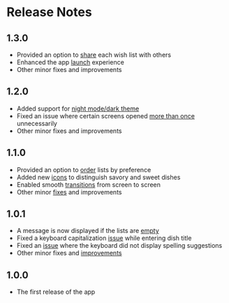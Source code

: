 # Release Notes

## 1.3.0

* Provided an option to [share](https://github.com/hmshreyas7/dish-wish/issues/17) each wish list with others
* Enhanced the app [launch](https://github.com/hmshreyas7/dish-wish/issues/20) experience
* Other minor fixes and improvements

## 1.2.0

* Added support for [night mode/dark theme](https://github.com/hmshreyas7/dish-wish/issues/16)
* Fixed an issue where certain screens opened [more than once](https://github.com/hmshreyas7/dish-wish/issues/19) unnecessarily
* Other minor fixes and improvements

## 1.1.0

* Provided an option to [order](https://github.com/hmshreyas7/dish-wish/issues/7) lists by preference
* Added new [icons](https://github.com/hmshreyas7/dish-wish/issues/13) to distinguish savory and sweet dishes
* Enabled smooth [transitions](https://github.com/hmshreyas7/dish-wish/issues/14) from screen to screen
* Other minor [fixes](https://github.com/hmshreyas7/dish-wish/issues/15) and improvements

## 1.0.1

* A message is now displayed if the lists are [empty](https://github.com/hmshreyas7/dish-wish/issues/9)
* Fixed a keyboard capitalization [issue](https://github.com/hmshreyas7/dish-wish/issues/4) while entering dish title
* Fixed an [issue](https://github.com/hmshreyas7/dish-wish/issues/12) where the keyboard did not display spelling suggestions
* Other minor fixes and [improvements](https://github.com/hmshreyas7/dish-wish/issues/3)

## 1.0.0

* The first release of the app